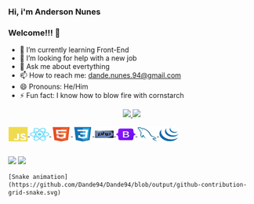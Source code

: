 ### Hi, i'm Anderson Nunes
### Welcome!!! 👋


- 🌱 I’m currently learning Front-End
- 🤔 I’m looking for help with a new job
- 💬 Ask me about evertything
- 📫 How to reach me: dande.nunes.94@gmail.com
- 😄 Pronouns: He/Him
- ⚡ Fun fact: I know how to blow fire with cornstarch


<!--
**Dande94/Dande94** is a ✨ _special_ ✨ repository because its `README.md` (this file) appears on your GitHub profile.

Here are some ideas to get you started:

- 🔭 I’m currently working on ...
- 🌱 I’m currently learning ...
- 👯 I’m looking to collaborate on ...
- 🤔 I’m looking for help with ...
- 💬 Ask me about ...
- 📫 How to reach me: ...
- 😄 Pronouns: ...
- ⚡ Fun fact: ...
-->

<div align="center">
    <a href="https://github.com/Dande94">
        <img height="180em"
            src="https://github-readme-stats.vercel.app/api?username=Dande94&show_icons=true&theme=vue-dark&include_all_commits=true&count_private=true" />
        <img height="180em"
            src="https://github-readme-stats.vercel.app/api/top-langs/?username=Dande94&layout=compact&langs_count=7&theme=vue-dark" />
</div>
<div style="display: inline_block"><br>
    <img align="center" alt="Dande-Js" height="30" width="40"
        src="https://raw.githubusercontent.com/devicons/devicon/master/icons/javascript/javascript-plain.svg">
    <img align="center" alt="Dande-React" height="30" width="40"
        src="https://raw.githubusercontent.com/devicons/devicon/master/icons/react/react-original.svg">
    <img align="center" alt="Dande-HTML" height="30" width="40"
        src="https://raw.githubusercontent.com/devicons/devicon/master/icons/html5/html5-original.svg">
    <img align="center" alt="Dande-CSS" height="30" width="40"
        src="https://raw.githubusercontent.com/devicons/devicon/master/icons/css3/css3-original.svg">
    <img align="center" alt="Dande-PHP" height="30" width="40"
        src="https://raw.githubusercontent.com/devicons/devicon/master/icons/php/php-original.svg">
    <img align="center" alt="Dande-BS" height="30" width="40"
        src="https://raw.githubusercontent.com/devicons/devicon/master/icons/bootstrap/bootstrap-original.svg">
    <img align="center" alt="Dande-BD" height="30" width="40"
        src="https://raw.githubusercontent.com/devicons/devicon/master/icons/mysql/mysql-original.svg">
    <img align="center" alt="Dande-jQ" height="30" width="40"
        src="https://raw.githubusercontent.com/devicons/devicon/master/icons/jquery/jquery-original.svg">
    
</div>

##

<div>
    <a href="mailto:dande.nunes.94@gmail.com"><img
            src="https://img.shields.io/badge/-Gmail-%23333?style=for-the-badge&logo=gmail&logoColor=white"
            target="_blank"></a>
    <a href="https://www.linkedin.com/in/anderson-nunes-000541225/" target="_blank"><img
            src="https://img.shields.io/badge/-LinkedIn-%230077B5?style=for-the-badge&logo=linkedin&logoColor=white"
            target="_blank"></a>

    [Snake animation](https://github.com/Dande94/Dande94/blob/output/github-contribution-grid-snake.svg)

</div>
